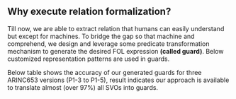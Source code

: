 ## Why execute relation formalization?
Till now, we are able to extract relation that humans can easily understand but except for machines. To bridge the gap so that machine and comprehend, we design and leverage some predicate transformation mechanism to generate the desired FOL expression **(called guard)**. Below customized representation patterns are used in guards.

Below table shows the accuracy of our generated guards for three ARINC653 versions (P1-3 to P1-5), result indicates our approach is available to translate almost (over 97%) all SVOs into guards. 
